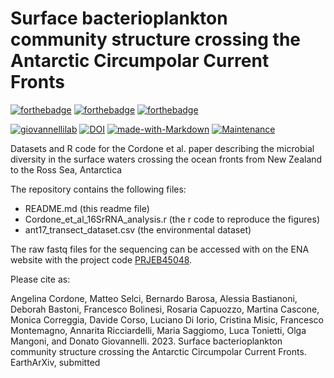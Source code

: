 # Surface bacterioplankton community structure crossing the Antarctic Circumpolar Current Fronts 

[![forthebadge](https://forthebadge.com/images/badges/cc-by-nd.svg)](https://forthebadge.com)
[![forthebadge](https://forthebadge.com/images/badges/powered-by-coffee.svg)](https://forthebadge.com)
[![forthebadge](https://forthebadge.com/images/badges/built-with-science.svg)](https://forthebadge.com)


[![giovannellilab](https://img.shields.io/badge/BY-Giovannelli_Lab-blue)](http:s//www.donatogiovannelli.com)
[![DOI](https://zenodo.org/badge/595086963.svg)](https://zenodo.org/badge/latestdoi/595086963)
[![made-with-Markdown](https://img.shields.io/badge/Coded%20in-R-red.svg)](https://www.r-project.org/)
[![Maintenance](https://img.shields.io/badge/Maintained%3F-yes-green.svg)](https://GitHub.com/Naereen/StrapDown.js/graphs/commit-activity)


Datasets and R code for the Cordone et al. paper describing the microbial diversity in the surface waters crossing the ocean fronts from New Zealand to the Ross Sea, Antarctica

The repository contains the following files:

- README.md (this readme file)
- Cordone_et_al_16SrRNA_analysis.r (the r code to reproduce the figures)
- ant17_transect_dataset.csv (the environmental dataset)

The raw fastq files for the sequencing can be accessed with on the ENA website with the project code [PRJEB45048](https://www.ebi.ac.uk/ena/browser/view/PRJEB45048).


Please cite as:

Angelina Cordone, Matteo Selci, Bernardo Barosa, Alessia Bastianoni, Deborah Bastoni, Francesco Bolinesi, Rosaria Capuozzo, Martina Cascone, Monica Correggia, Davide Corso, Luciano Di Iorio, Cristina Misic, Francesco Montemagno, Annarita Ricciardelli, Maria Saggiomo, Luca Tonietti, Olga Mangoni, and Donato Giovannelli. 2023. Surface bacterioplankton community structure crossing the Antarctic Circumpolar Current Fronts. EarthArXiv, submitted




